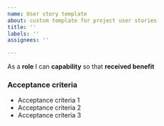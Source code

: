 ```yaml
---
name: User story template
about: custom template for project user stories
title: ''
labels: ''
assignees: ''

---
```


As a **role** I can **capability** so that **received benefit**

### Acceptance criteria
- Acceptance criteria 1
- Acceptance criteria 2
- Acceptance criteria 3

